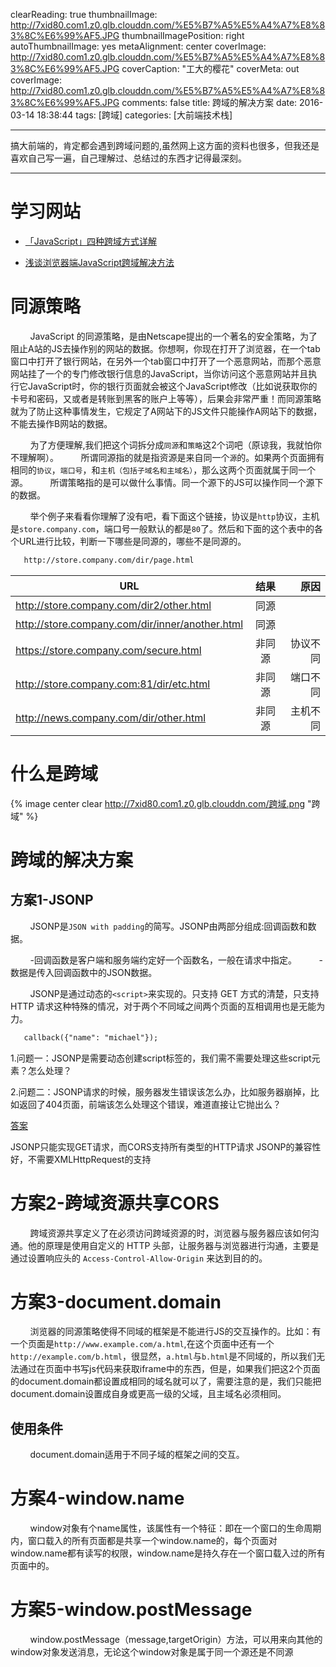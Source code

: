 clearReading: true
thumbnailImage: http://7xid80.com1.z0.glb.clouddn.com/%E5%B7%A5%E5%A4%A7%E8%83%8C%E6%99%AF5.JPG
thumbnailImagePosition: right
autoThumbnailImage: yes
metaAlignment: center
coverImage: http://7xid80.com1.z0.glb.clouddn.com/%E5%B7%A5%E5%A4%A7%E8%83%8C%E6%99%AF5.JPG
coverCaption: "工大的樱花"
coverMeta: out
coverImage: http://7xid80.com1.z0.glb.clouddn.com/%E5%B7%A5%E5%A4%A7%E8%83%8C%E6%99%AF5.JPG
comments: false
title: 跨域的解决方案
date: 2016-03-14 18:38:44
tags: [跨域]
categories: [大前端技术栈]

---
搞大前端的，肯定都会遇到跨域问题的,虽然网上这方面的资料也很多，但我还是喜欢自己写一遍，自己理解过、总结过的东西才记得最深刻。
<!-- more -->
***
# 学习网站

 * [「JavaScript」四种跨域方式详解](https://segmentfault.com/a/1190000003642057?utm_source=Weibo&utm_medium=shareLink&utm_campaign=socialShare)
 
 * [浅谈浏览器端JavaScript跨域解决方法]( https://segmentfault.com/a/1190000004518374)
 


# 同源策略

&nbsp;&nbsp;&nbsp;&nbsp;&nbsp;&nbsp;&nbsp;&nbsp;JavaScript 的同源策略，是由Netscape提出的一个著名的安全策略，为了阻止A站的JS去操作别的网站的数据。你想啊，你现在打开了浏览器，在一个tab窗口中打开了银行网站，在另外一个tab窗口中打开了一个恶意网站，而那个恶意网站挂了一个的专门修改银行信息的JavaScript，当你访问这个恶意网站并且执行它JavaScript时，你的银行页面就会被这个JavaScript修改（比如说获取你的卡号和密码，又或者是转账到黑客的账户上等等），后果会非常严重！而同源策略就为了防止这种事情发生，它规定了A网站下的JS文件只能操作A网站下的数据，不能去操作B网站的数据。

&nbsp;&nbsp;&nbsp;&nbsp;&nbsp;&nbsp;&nbsp;&nbsp;为了方便理解,我们把这个词拆分成`同源`和`策略`这2个词吧（原谅我，我就怕你不理解啊）。
&nbsp;&nbsp;&nbsp;&nbsp;&nbsp;&nbsp;&nbsp;&nbsp;所谓同源指的就是指资源是来自同一个`源`的。如果两个页面拥有相同的`协议`，`端口号`，和`主机（包括子域名和主域名）`，那么这两个页面就属于同一个源。
&nbsp;&nbsp;&nbsp;&nbsp;&nbsp;&nbsp;&nbsp;&nbsp;所谓策略指的是可以做什么事情。同一个源下的JS可以操作同一个源下的数据。

&nbsp;&nbsp;&nbsp;&nbsp;&nbsp;&nbsp;&nbsp;&nbsp;举个例子来看看你理解了没有吧，看下面这个链接，协议是`http`协议，主机是`store.company.com`，端口号一般默认的都是`80`了。然后和下面的这个表中的各个URL进行比较，判断一下哪些是同源的，哪些不是同源的。

``` markdown
   http://store.company.com/dir/page.html
```

| URL        | 结果         | 原因  |
| ------------- |:-------------:| -----:|
| http://store.company.com/dir2/other.html| 同源|  |
| http://store.company.com/dir/inner/another.html     | 同源     |   |
|https://store.company.com/secure.html|非同源|协议不同|
|http://store.company.com:81/dir/etc.html|非同源|端口不同|
|http://news.company.com/dir/other.html|非同源|主机不同|

# 什么是跨域

{% image  center clear  http://7xid80.com1.z0.glb.clouddn.com/跨域.png "跨域" %}

# 跨域的解决方案



## 方案1-JSONP

&nbsp;&nbsp;&nbsp;&nbsp;&nbsp;&nbsp;&nbsp;&nbsp;JSONP是`JSON with padding`的简写。JSONP由两部分组成:回调函数和数据。

&nbsp;&nbsp;&nbsp;&nbsp;&nbsp;&nbsp;&nbsp;&nbsp;-回调函数是客户端和服务端约定好一个函数名，一般在请求中指定。
&nbsp;&nbsp;&nbsp;&nbsp;&nbsp;&nbsp;&nbsp;&nbsp;-数据是传入回调函数中的JSON数据。

&nbsp;&nbsp;&nbsp;&nbsp;&nbsp;&nbsp;&nbsp;&nbsp;JSONP是通过动态的`<script>`来实现的。只支持 GET 方式的清楚，只支持 HTTP 请求这种特殊的情况，对于两个不同域之间两个页面的互相调用也是无能为力。

``` markdown
   callback({"name": "michael"});
```

1.问题一：JSONP是需要动态创建script标签的，我们需不需要处理这些script元素？怎么处理？

2.问题二：JSONP请求的时候，服务器发生错误该怎么办，比如服务器崩掉，比如返回了404页面，前端该怎么处理这个错误，难道直接让它抛出么？

[答案](http://segmentfault.com/q/1010000000483131)

JSONP只能实现GET请求，而CORS支持所有类型的HTTP请求
JSONP的兼容性好，不需要XMLHttpRequest的支持

# 方案2-跨域资源共享CORS

&nbsp;&nbsp;&nbsp;&nbsp;&nbsp;&nbsp;&nbsp;&nbsp;跨域资源共享定义了在必须访问跨域资源的时，浏览器与服务器应该如何沟通。他的原理是使用自定义的 HTTP 头部，让服务器与浏览器进行沟通，主要是通过设置响应头的 `Access-Control-Allow-Origin` 来达到目的的。

# 方案3-document.domain

&nbsp;&nbsp;&nbsp;&nbsp;&nbsp;&nbsp;&nbsp;&nbsp;浏览器的同源策略使得不同域的框架是不能进行JS的交互操作的。比如：有一个页面是`http://www.example.com/a.html`,在这个页面中还有一个`http://example.com/b.html`，很显然，`a.html`与`b.html`是不同域的，所以我们无法通过在页面中书写js代码来获取iframe中的东西，但是，如果我们把这2个页面的document.domain都设置成相同的域名就可以了，需要注意的是，我们只能把document.domain设置成自身或更高一级的父域，且主域名必须相同。

## 使用条件
&nbsp;&nbsp;&nbsp;&nbsp;&nbsp;&nbsp;&nbsp;&nbsp;document.domain适用于不同子域的框架之间的交互。





# 方案4-window.name

&nbsp;&nbsp;&nbsp;&nbsp;&nbsp;&nbsp;&nbsp;&nbsp;window对象有个name属性，该属性有一个特征：即在一个窗口的生命周期内，窗口载入的所有页面都是共享一个window.name的，每个页面对window.name都有读写的权限，window.name是持久存在一个窗口载入过的所有页面中的。

# 方案5-window.postMessage
&nbsp;&nbsp;&nbsp;&nbsp;&nbsp;&nbsp;&nbsp;&nbsp;window.postMessage（message,targetOrigin）方法，可以用来向其他的window对象发送消息，无论这个window对象是属于同一个源还是不同源

